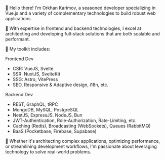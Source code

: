 👋 Hello there! I'm Orkhan Karimov, a seasoned developer specializing in Vue.js and a variety of complementary technologies to build robust web applications.

🚀 With expertise in frontend and backend technologies, I excel at architecting and developing full-stack solutions that are both scalable and performant.

💼 My toolkit includes:

Frontend Dev
- CSR: VueJS, Svelte
- SSR: NuxtJS, SvelteKit
- SSG: Astro, VitePress
- SEO, Responsive & Adaptive design, i18n, etc.

Backend Dev
- REST, GraphQL, tRPC
- MongoDB, MySQL, PostgreSQL
- NestJS, ExpressJS. NodeJS, Bun
- JWT-Authentication, Role-Authorization, Rate-Limiting, etc.
- Caching (Redis),  Broadcasting (WebSockets), Queues (RabbitMQ)
- BaaS (Pocketbase, Firebase, Supabase)

🔧 Whether it's architecting complex applications, optimizing performance, or streamlining development workflows, I'm passionate about leveraging technology to solve real-world problems.
